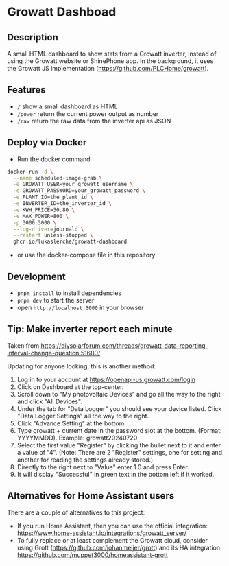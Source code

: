 # Growatt Dashboad

## Description
A small HTML dashboard to show stats from a Growatt inverter, instead of using the Growatt website or ShinePhone app. In the background, it uses the Growatt JS implementation (https://github.com/PLCHome/growatt).

## Features
- `/` show a small dashboard as HTML
- `/power` return the current power output as number
- `/raw` return the raw data from the inverter api as JSON

## Deploy via Docker
- Run the docker command
``` bash
docker run -d \
  --name scheduled-image-grab \
  -e GROWATT_USER=your_growatt_username \
  -e GROWATT_PASSWORD=your_growatt_password \
  -e PLANT_ID=the_plant_id \
  -e INVERTER_ID=the_inverter_id \
  -e KWH_PRICE=30.80 \
  -e MAX_POWER=800 \
  -p 3000:3000 \
  --log-driver=journald \
  --restart unless-stopped \
  ghcr.io/lukaslerche/growatt-dashboard
  ```
- or use the docker-compose file in this repository


## Development
- `pnpm install` to install dependencies
- `pnpm dev` to start the server
- open `http://localhost:3000` in your browser

## Tip: Make inverter report each minute
Taken from https://diysolarforum.com/threads/growatt-data-reporting-interval-change-question.51680/

Updating for anyone looking, this is another method:

1. Log in to your account at https://openapi-us.growatt.com/login
2. Click on Dashboard at the top-center.
3. Scroll down to "My photovoltaic Devices" and go all the way to the right and click "All Devices".
4. Under the tab for "Data Logger" you should see your device listed. Click "Data Logger Settings" all the way to the right.
5. Click "Advance Setting" at the bottom.
6. Type growatt + current date in the password slot at the bottom. (Format: YYYYMMDD). Example: growatt20240720
7. Select the first value "Register" by clicking the bullet next to it and enter a value of "4". (Note: There are 2 "Register" settings, one for setting and another for reading the settings already stored.)
8. Directly to the right next to "Value" enter 1.0 and press Enter.
9. It will display "Successful" in green text in the bottom left if it worked.

## Alternatives for Home Assistant users
There are a couple of alternatives to this project:
- If you run Home Assistant, then you can use the official integration: https://www.home-assistant.io/integrations/growatt_server/
- To fully replace or at least complement the Growatt cloud, consider using Grott (https://github.com/johanmeijer/grott) and its HA integration https://github.com/muppet3000/homeassistant-grott